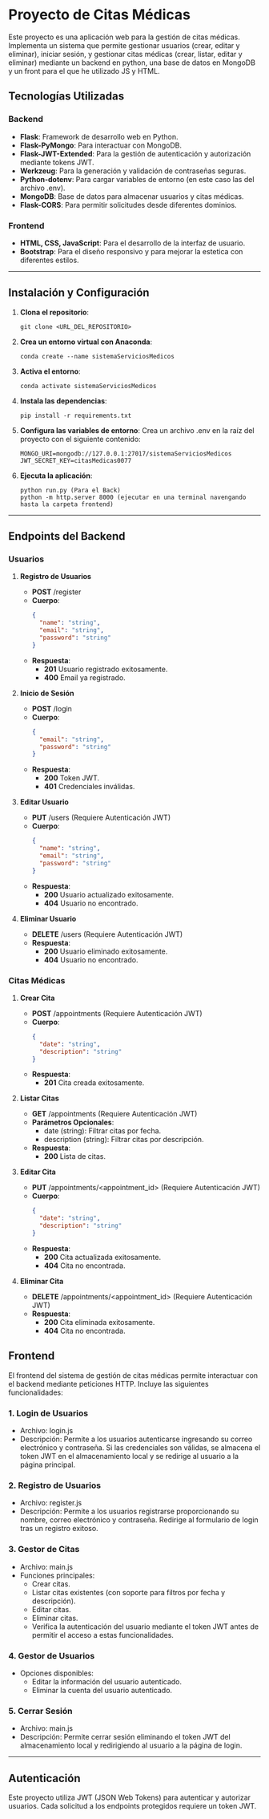# Proyecto de Citas Médicas

Este proyecto es una aplicación web para la gestión de citas médicas. Implementa un sistema que permite gestionar usuarios (crear, editar y eliminar), iniciar sesión, y gestionar citas médicas (crear, listar, editar y eliminar) mediante un backend en python, una base de datos en MongoDB y un front para el que he utilizado JS y HTML.

## Tecnologías Utilizadas

### Backend
- **Flask**: Framework de desarrollo web en Python.
- **Flask-PyMongo**: Para interactuar con MongoDB.
- **Flask-JWT-Extended**: Para la gestión de autenticación y autorización mediante tokens JWT.
- **Werkzeug**: Para la generación y validación de contraseñas seguras.
- **Python-dotenv**: Para cargar variables de entorno (en este caso las del archivo .env).
- **MongoDB**: Base de datos para almacenar usuarios y citas médicas.
- **Flask-CORS**: Para permitir solicitudes desde diferentes dominios.

### Frontend
- **HTML, CSS, JavaScript**: Para el desarrollo de la interfaz de usuario.
- **Bootstrap**: Para el diseño responsivo y para mejorar la estetica con diferentes estilos.

---

## Instalación y Configuración

1. **Clona el repositorio**:
   ```
   git clone <URL_DEL_REPOSITORIO>
   ```

2. **Crea un entorno virtual con Anaconda**:
   ```
   conda create --name sistemaServiciosMedicos 
   ```

3. **Activa el entorno**:
   ```
   conda activate sistemaServiciosMedicos
   ```   

4. **Instala las dependencias**:
   ```
   pip install -r requirements.txt
   ```

5. **Configura las variables de entorno**:
   Crea un archivo .env en la raíz del proyecto con el siguiente contenido:
   ```
   MONGO_URI=mongodb://127.0.0.1:27017/sistemaServiciosMedicos
   JWT_SECRET_KEY=citasMedicas0077
   ```

6. **Ejecuta la aplicación**:
   ```
   python run.py (Para el Back)
   python -m http.server 8000 (ejecutar en una terminal navengando hasta la carpeta frontend)
   ```

---

## Endpoints del Backend

### Usuarios

1. **Registro de Usuarios**
   - **POST** /register
   - **Cuerpo**:
     ```json
     {
       "name": "string",
       "email": "string",
       "password": "string"
     }
     ```
   - **Respuesta**:
     - **201** Usuario registrado exitosamente.
     - **400** Email ya registrado.

2. **Inicio de Sesión**
   - **POST** /login
   - **Cuerpo**:
     ```json
     {
       "email": "string",
       "password": "string"
     }
     ```
   - **Respuesta**:
     - **200** Token JWT.
     - **401** Credenciales inválidas.

3. **Editar Usuario**
   - **PUT** /users (Requiere Autenticación JWT)
   - **Cuerpo**:
     ```json
     {
       "name": "string",
       "email": "string",
       "password": "string"
     }
     ```
   - **Respuesta**:
     - **200** Usuario actualizado exitosamente.
     - **404** Usuario no encontrado.

4. **Eliminar Usuario**
   - **DELETE** /users (Requiere Autenticación JWT)
   - **Respuesta**:
     - **200** Usuario eliminado exitosamente.
     - **404** Usuario no encontrado.

### Citas Médicas

1. **Crear Cita**
   - **POST** /appointments (Requiere Autenticación JWT)
   - **Cuerpo**:
     ```json
     {
       "date": "string",
       "description": "string"
     }
     ```
   - **Respuesta**:
     - **201** Cita creada exitosamente.

2. **Listar Citas**
   - **GET** /appointments (Requiere Autenticación JWT)
   - **Parámetros Opcionales**:
     - date (string): Filtrar citas por fecha.
     - description (string): Filtrar citas por descripción.
   - **Respuesta**:
     - **200** Lista de citas.

3. **Editar Cita**
   - **PUT** /appointments/<appointment_id> (Requiere Autenticación JWT)
   - **Cuerpo**:
     ```json
     {
       "date": "string",
       "description": "string"
     }
     ```
   - **Respuesta**:
     - **200** Cita actualizada exitosamente.
     - **404** Cita no encontrada.

4. **Eliminar Cita**
   - **DELETE** /appointments/<appointment_id> (Requiere Autenticación JWT)
   - **Respuesta**:
     - **200** Cita eliminada exitosamente.
     - **404** Cita no encontrada.



## Frontend
El frontend del sistema de gestión de citas médicas permite interactuar con el backend mediante peticiones HTTP. Incluye las siguientes funcionalidades:

### 1. **Login de Usuarios**
- Archivo: login.js
- Descripción: Permite a los usuarios autenticarse ingresando su correo electrónico y contraseña. Si las credenciales son válidas, se almacena el token JWT en el almacenamiento local y se redirige al usuario a la página principal.

### 2. **Registro de Usuarios**
- Archivo: register.js
- Descripción: Permite a los usuarios registrarse proporcionando su nombre, correo electrónico y contraseña. Redirige al formulario de login tras un registro exitoso.

### 3. **Gestor de Citas**
- Archivo: main.js
- Funciones principales:
  - Crear citas.
  - Listar citas existentes (con soporte para filtros por fecha y descripción).
  - Editar citas.
  - Eliminar citas.
  - Verifica la autenticación del usuario mediante el token JWT antes de permitir el acceso a estas funcionalidades.

### 4. **Gestor de Usuarios**
- Opciones disponibles:
  - Editar la información del usuario autenticado.
  - Eliminar la cuenta del usuario autenticado.

### 5. **Cerrar Sesión**
- Archivo: main.js
- Descripción: Permite cerrar sesión eliminando el token JWT del almacenamiento local y redirigiendo al usuario a la página de login.

---

## Autenticación
Este proyecto utiliza JWT (JSON Web Tokens) para autenticar y autorizar usuarios. Cada solicitud a los endpoints protegidos requiere un token JWT.

